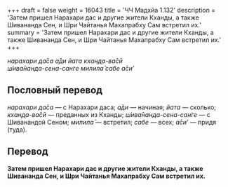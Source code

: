+++
draft = false
weight = 16043
title = 'ЧЧ Мадхйа 1.132'
description = 'Затем пришел Нарахари дас и другие жители Кханды, а также Шивананда Сен, и Шри Чайтанья Махапрабху Сам встретил их.'
summary = 'Затем пришел Нарахари дас и другие жители Кханды, а также Шивананда Сен, и Шри Чайтанья Махапрабху Сам встретил их.'
+++

_нарахари да̄са а̄ди йата кхан̣д̣а-ва̄сӣ  
ш́ива̄нанда-сена-сан̇ге милила̄ сабе а̄си’_

## Пословный перевод

_нарахари_ _да̄са_ — с Нарахари даса; _а̄ди_ — начиная; _йата_ — сколько; _кхан̣д̣а_\-_ва̄сӣ_ — преданных из Кханды; _ш́ива̄нанда_\-_сена_\-_сан̇ге_ — с Шиванандой Сеном; _милила̄_ — встретил; _сабе_ — всех; _а̄си’_ — придя (туда).

## Перевод

**Затем пришел Нарахари дас и другие жители Кханды, а также Шивананда Сен, и Шри Чайтанья Махапрабху Сам встретил их.**
